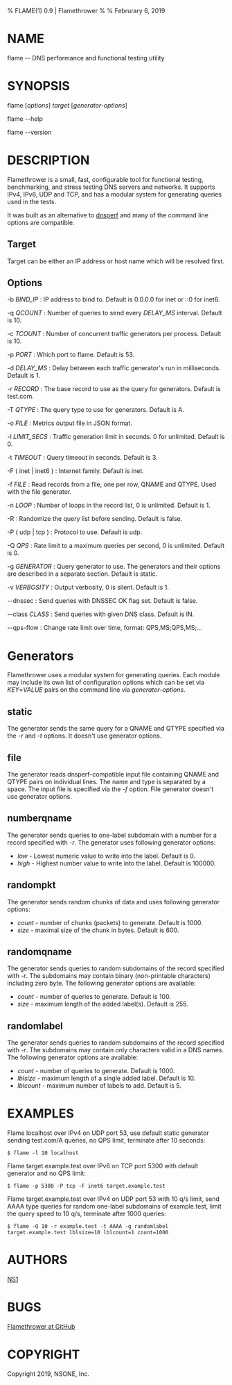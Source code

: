 % FLAME(1) 0.9 | Flamethrower
% 
% Februrary 6, 2019

# NAME

flame -- DNS performance and functional testing utility

# SYNOPSIS

flame [*options*] *target* [*generator-options*]

flame \--help

flame \--version

# DESCRIPTION

Flamethrower is a small, fast, configurable tool for functional testing,
benchmarking, and stress testing DNS servers and networks. It supports IPv4,
IPv6, UDP and TCP, and has a modular system for generating queries used in the
tests.

It was built as an alternative to [dnsperf](https://github.com/DNS-OARC/dnsperf)
and many of the command line options are compatible.

## Target

Target can be either an IP address or host name which will be resolved first.

## Options

-b *BIND_IP*
: IP address to bind to. Default is 0.0.0.0 for inet or ::0 for inet6.

-q *QCOUNT*
: Number of queries to send every *DELAY_MS* interval. Default is 10.

-c *TCOUNT*
: Number of concurrent traffic generators per process. Default is 10.

-p *PORT*
: Which port to flame. Default is 53.

-d *DELAY_MS*
: Delay between each traffic generator's run in milliseconds. Default is 1.

-r *RECORD*
: The base record to use as the query for generators. Default is test.com.

-T *QTYPE*
: The query type to use for generators. Default is A.

-o *FILE*
: Metrics output file in JSON format.

-l *LIMIT_SECS*
: Traffic generation limit in seconds. 0 for unlimited. Default is 0.

-t *TIMEOUT*
: Query timeout in seconds. Default is 3.

-F ( inet | inet6 )
: Internet family. Default is inet.

-f *FILE*
: Read records from a file, one per row, QNAME and QTYPE. Used with the file generator.

-n *LOOP*
: Number of loops in the record list, 0 is unlimited. Default is 1.

-R
: Randomize the query list before sending. Default is false.

-P ( udp | tcp )
: Protocol to use. Default is udp.

-Q *QPS*
: Rate limit to a maximum queries per second, 0 is unlimited. Default is 0.

-g *GENERATOR*
: Query generator to use. The generators and their options are described in a
separate section. Default is static.

-v *VERBOSITY*
: Output verbosity, 0 is silent. Default is 1.

\--dnssec
: Send queries with DNSSEC OK flag set. Default is false.

\--class *CLASS*
: Send queries with given DNS class. Default is IN.

\--qps-flow
: Change rate limit over time, format: QPS,MS;QPS,MS;...


# Generators

Flamethrower uses a modular system for generating queries. Each module may
include its own list of configuration options which can be set via
*KEY*=*VALUE* pairs on the command line via *generator-options*.

## static

The generator sends the same query for a QNAME and QTYPE specified via the
*-r* and *-t* options. It doesn't use generator options.

## file

The generator reads dnsperf-compatible input file containing QNAME and QTYPE
pairs on individual lines. The name and type is separated by a space. The input
file is specified via the *-f* option. File generator doesn't use generator
options.

## numberqname

The generator sends queries to one-label subdomain with a number for a record
specified with -*r*. The generator uses following generator options:

- *low* - Lowest numeric value to write into the label. Default is 0.
- *high* - Highest number value to write into the label. Default is 100000.

## randompkt

The generator sends random chunks of data and uses following generator options:

- *count* - number of chunks (packets) to generate. Default is 1000.
- *size* - maximal size of the chunk in bytes. Default is 600.

## randomqname

The generator sends queries to random subdomains of the record specified with
*-r*. The subdomains may contain binary (non-printable characters) including
zero byte. The following generator options are available:

- *count* - number of queries to generate. Default is 100.
- *size* - maximum length of the added label(s). Default is 255.

## randomlabel

The generator sends queries to random subdomains of the record specified with
*-r*. The subdomains may contain only characters valid in a DNS names. The
following generator options are available:

- *count* - number of queries to generate. Default is 1000.
- *lblsize* - maximum length of a single added label. Default is 10.
- *lblcount* - maximum number of labels to add. Default is 5.

# EXAMPLES

Flame localhost over IPv4 on UDP port 53, use default static generator sending
test.com/A queries, no QPS limit, terminate after 10 seconds:

    $ flame -l 10 localhost

Flame target.example.test over IPv6 on TCP port 5300 with default generator and
no QPS limit:

    $ flame -p 5300 -P tcp -F inet6 target.example.test

Flame target.example.test over IPv4 on UDP port 53 with 10 q/s limit, send AAAA
type queries for random one-label subdomains of example.test, limit the query
speed to 10 q/s, terminate after 1000 queries:

    $ flame -Q 10 -r example.test -t AAAA -g randomlabel target.example.test lblsize=10 lblcount=1 count=1000

# AUTHORS

[NS1](https://ns1.com)

# BUGS

[Flamethrower at GitHub](https://github.com/DNS-OARC/flamethrower/issues)

# COPYRIGHT

Copyright 2019, NSONE, Inc.


